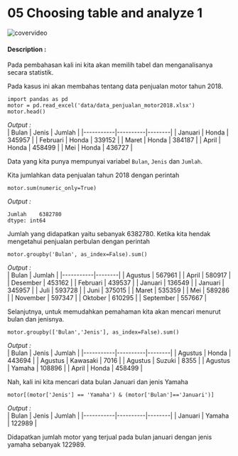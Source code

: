 # 05 Choosing table and analyze 1

![covervideo](http://bit.ly/makeaicovervideo)

#### **Description :**
Pada pembahasan kali ini kita akan memilih tabel dan menganalisanya secara statistik. 

Pada kasus ini akan membahas tentang data penjualan motor tahun 2018. 
```
import pandas as pd
motor = pd.read_excel('data/data_penjualan_motor2018.xlsx')
motor.head()
```
*Output :* <br>
| Bulan     | Jenis    | Jumlah |
|-----------|----------|--------|
| Januari   | Honda    | 345957 |
| Februari  | Honda    | 339152 |
| Maret     | Honda    | 384187 |
| April     | Honda    | 458499 |
| Mei       | Honda    | 436727 |

Data yang kita punya mempunyai variabel ```Bulan```, ```Jenis``` dan ```Jumlah```. 

Kita jumlahkan data penjualan tahun 2018 dengan perintah
```
motor.sum(numeric_only=True)
```
*Output :* <br>
```
Jumlah    6382780
dtype: int64
```
Jumlah yang didapatkan yaitu sebanyak 6382780. Ketika kita hendak mengetahui penjualan perbulan dengan perintah
```
motor.groupby('Bulan', as_index=False).sum()
```
*Output :* <br>
| Bulan     | Jumlah |
|-----------|--------|
| Agustus   | 567961 |
| April     | 580917 |
| Desember  | 453162 |
| Februari  | 439537 |
| Januari   | 136549 |
| Januari   | 345957 |
| Juli      | 593728 |
| Juni      | 375015 |
| Maret     | 535359 |
| Mei       | 589286 |
| November  | 597347 |
| Oktober   | 610295 |
| September | 557667 |

Selanjutnya, untuk memudahkan pemahaman kita akan mencari menurut bulan dan jenisnya.
```
motor.groupby(['Bulan','Jenis'], as_index=False).sum()
```
*Output :* <br>
| Bulan     | Jenis    | Jumlah |
|-----------|----------|--------|
| Agustus   | Honda    | 443694 |
| Agustus   | Kawasaki | 7016   |
| Agustus   | Suzuki   | 8355   |
| Agustus   | Yamaha   | 108896 |
| April     | Honda    | 458499 |

Nah, kali ini kita mencari data bulan Januari dan jenis Yamaha
```
motor[(motor['Jenis'] == 'Yamaha') & (motor['Bulan']=='Januari')]
```
*Output :* <br>
| Bulan     | Jenis    | Jumlah |
|-----------|----------|--------|
| Januari   | Yamaha   | 122989 |

Didapatkan jumlah motor yang terjual pada bulan januari dengan jenis yamaha sebanyak 122989. 